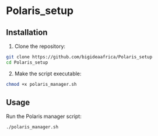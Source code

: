 # Polaris_setup

## Installation

1. Clone the repository:
```bash
git clone https://github.com/bigideaafrica/Polaris_setup
cd Polaris_setup
```

2. Make the script executable:
```bash
chmod +x polaris_manager.sh
```

## Usage

Run the Polaris manager script:
```bash
./polaris_manager.sh
```
